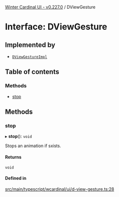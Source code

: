[Winter Cardinal UI - v0.227.0](../index.md) / DViewGesture

# Interface: DViewGesture

## Implemented by

- [`DViewGestureImpl`](../classes/DViewGestureImpl.md)

## Table of contents

### Methods

- [stop](DViewGesture.md#stop)

## Methods

### stop

▸ **stop**(): `void`

Stops an animation if sxists.

#### Returns

`void`

#### Defined in

[src/main/typescript/wcardinal/ui/d-view-gesture.ts:28](https://github.com/winter-cardinal/winter-cardinal-ui/blob/v0.227.0/src/main/typescript/wcardinal/ui/d-view-gesture.ts#L28)
